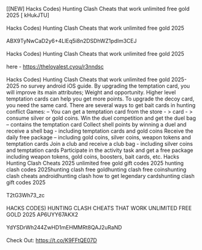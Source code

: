 [[NEW] Hacks Codes) Hunting Clash Cheats that work unlimited free gold 2025 [ kHukJTU]
<br>
<br>Hacks Codes) Hunting Clash Cheats that work unlimited free gold 2025
<br>
<br>ABX9TyNwCaD2y6+4LlEq5i8n2DSDhWZ1pdIm3CEJ
<br>
<br>Hacks Codes) Hunting Clash Cheats that work unlimited free gold 2025
<br>
<br>here - https://theloyalest.cyou/r3nndsc
<br>
<br>Hacks Codes) Hunting Clash Cheats that work unlimited free gold 2025-2025 no survey android iOS guide. By upgrading the temptation card, you will improve its main attributes; Weight and opportunity. Higher level temptation cards can help you get more points. To upgrade the decoy card, you need the same card. There are several ways to get bait cards in hunting conflict Games: – You can get a temptation card from the store - > card - > consume silver or gold coins. Win the duel competition and get the duel bag – contains the temptation card Collect shell points by winning a duel and receive a shell bag - including temptation cards and gold coins Receive the daily free package – including gold coins, silver coins, weapon tokens and temptation cards Join a club and receive a club bag - including silver coins and temptation cards Participate in the activity task and get a free package including weapon tokens, gold coins, boosters, bait cards, etc. Hacks Hunting Clash Cheats 2025 unlimited free gold gift codes 2025 hunting clash codes 2025hunting clash free goldhunting clash free coinshunting clash cheats androidhunting clash how to get legendary cardshunting clash gift codes 2025
<br>
<br>T2tG3Wh73_zc
<br>
<br>HACKS CODES) HUNTING CLASH CHEATS THAT WORK UNLIMITED FREE GOLD 2025 AP6UYY67AKX2
<br>
<br>YdYSDrWh244ZwHD1mEHMMRt8QAJ2uRaND
<br>
<br>Check Out: https://t.co/K9FFtQE07D
<br>
